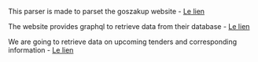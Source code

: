 This parser is made to parset the goszakup website
    - [Le lien](https://ows.goszakup.gov.kz/)

The website provides graphql to retrieve data from their database
    - [Le lien](https://ows.goszakup.gov.kz/v3/graphql)

We are going to retrieve data on upcoming tenders and corresponding information
    - [Le lien](https://ows.goszakup.gov.kz/help/v3/schema/trdbuy.doc.html)

